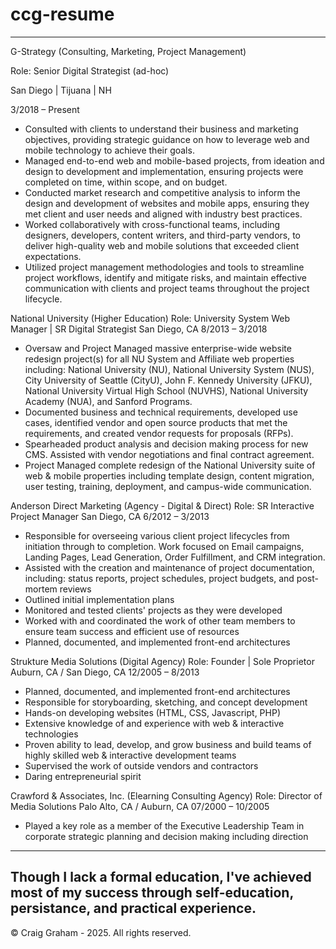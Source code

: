 # ccg-resume



---

G-Strategy (Consulting, Marketing, Project Management)

Role: Senior Digital Strategist (ad-hoc)

San Diego | Tijuana | NH

3/2018 – Present

- Consulted with clients to understand their business and marketing objectives, providing strategic guidance on how to leverage web and mobile technology to achieve their goals.
- Managed end-to-end web and mobile-based projects, from ideation and design to development and implementation, ensuring projects were completed on time, within scope, and on budget.
- Conducted market research and competitive analysis to inform the design and development of websites and mobile apps, ensuring they met client and user needs and aligned with industry best practices.
- Worked collaboratively with cross-functional teams, including designers, developers, content writers, and third-party vendors, to deliver high-quality web and mobile solutions that exceeded client expectations.
- Utilized project management methodologies and tools to streamline project workflows, identify and mitigate risks, and maintain effective communication with clients and project teams throughout the project lifecycle.

National University (Higher Education)
Role: University System Web Manager | SR Digital Strategist
San Diego, CA
8/2013 – 3/2018

- Oversaw and Project Managed massive enterprise-wide website redesign project(s) for all NU System and Affiliate web properties including: National University (NU), National University System (NUS), City University of Seattle (CityU), John F. Kennedy University (JFKU), National University Virtual High School (NUVHS), National University Academy (NUA), and Sanford Programs.
- Documented business and technical requirements, developed use cases, identified vendor and open source products that met the requirements, and created vendor requests for proposals (RFPs).
- Spearheaded product analysis and decision making process for new CMS. Assisted with vendor negotiations and final contract agreement.
- Project Managed complete redesign of the National University suite of web & mobile properties including template design, content migration, user testing, training, deployment, and campus-wide communication. 

Anderson Direct Marketing (Agency - Digital & Direct)
Role: SR Interactive Project Manager
San Diego, CA
6/2012 – 3/2013

- Responsible for overseeing various client project lifecycles from initiation through to completion. Work focused on Email campaigns, Landing Pages, Lead Generation, Order Fulfillment, and CRM integration.
- Assisted with the creation and maintenance of project documentation, including: status reports, project schedules, project budgets, and post-mortem reviews
- Outlined initial implementation plans
- Monitored and tested clients' projects as they were developed
- Worked with and coordinated the work of other team members to ensure team success and efficient use of resources
- Planned, documented, and implemented front-end architectures

Strukture Media Solutions (Digital Agency)
Role: Founder | Sole Proprietor
Auburn, CA / San Diego, CA
12/2005 – 8/2013

- Planned, documented, and implemented front-end architectures
- Responsible for storyboarding, sketching, and concept development
- Hands-on developing websites (HTML, CSS, Javascript, PHP)
- Extensive knowledge of and experience with web & interactive technologies
- Proven ability to lead, develop, and grow business and build teams of highly skilled web & interactive development teams
- Supervised the work of outside vendors and contractors
- Daring entrepreneurial spirit

Crawford & Associates, Inc. (Elearning Consulting Agency)
Role: Director of Media Solutions
Palo Alto, CA / Auburn, CA
07/2000 – 10/2005

- Played a key role as a member of the Executive Leadership Team in corporate strategic planning and decision making including direction

---
Though I lack a formal education, I've achieved most of my success through self-education, persistance, and practical experience.
---
© Craig Graham - 2025. All rights reserved.
